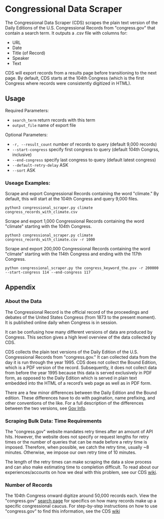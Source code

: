 # Congressional Data Scraper
The Congressional Data Scraper (CDS) scrapes the plain text version of the Daily Editions of the U.S. Congressional Records from "congress.gov" that contain a search term. It outputs a .csv file with columns for:
 
- URL
- Date
- Title (of Record)
- Speaker
- Text

CDS will export records from a results page before transitioning to the next page. By default, CDS starts at the 104th Congress (which is the first Congress where records were consistently digitized in HTML).

## Usage

Required Parameters: 
- `search_term` return records with this term
- `output_file` name of export file

Optional Parameters:
- `-r, --result_count` number of records to query (default 9,000 records)
- `--start-congress` specify first congress to query (default 104th Congrss, inclusive)
- `--end-congress` specify last congress to query (default latest congress)
- `--default-retry-delay` ASK
- `--sort` ASK

### Useage Examples:

Scrape and export Congressional Records containing the word "climate." By default, this will start at the 104th Congress and query 9,000 files. 

```
python3 congressional_scraper.py climate congress_records_with_climate.csv
```

Scrape and export 1,000 Congressional Records containing the word "climate" starting with the 104th Congress.  

```
python3 congressional_scraper.py climate congress_records_with_climate.csv -r 1000
```

Scrape and export 200,000 Congressional Records containing the word "climate" starting with the 114th Congress and ending with the 117th Congress. 

```
python congressional_scraper.py the congress_keyword_the.psv -r 200000 --start-congress 114 --end-congress 117
```

## Appendix

### About the Data
The Congressional Record is the official record of the proceedings and debates of the United States Congress (from 1873 to the present moment). It is published online daily when Congress is in session. 

It can be confusing how many different versions of data are produced by Congress. This section gives a high level overview of the data collected by CDS. 

CDS collects the plain text versions of the Daily Edition of the U.S. Congressional Records from "congress.gov." It can collected data from the day it is run through the year 1995. CDS does not collect the Bound Edition, which is a PDF version of the record. Subsequently, it does not collect data from before the year 1995 because this data is served exclusively in PDF form, as opposed to the Daily Edition which is served in plain text embedded into the HTML of a record’s web page as well as in PDF form. 

There are a few minor differences between the Daily Edition and the Bound edition. These differences have to do with pagination, name prefixing, and other conventions of the like. For a full description of the differences between the two versions, see [Gov Info](https://www.govinfo.gov/help/crecb).  

### Scraping Bulk Data: Time Requirements
The "congress.gov" website mandates retry times after an amount of API hits. However, the website does not specify or request lengths for retry times or the number of queries that can be made before a retry time is imposed. Therefore, when possible, we catch the retry time, usually ~8 minutes. Otherwise, we impose our own retry time of 10 minutes. 

The length of the retry times can make scraping the data a slow process and can also make estimating time to completion difficult. To read about our experiences/accounts on how we deal with this problem, see our CDS [wiki](https://github.com/stephbuon/congressional-data-scraper/wiki/Retry-Times). 

### Number of Records 
The 104th Congress onward digitize around 50,000 records each. View the "congress.gov" [search page](https://www.congress.gov/search?q={%22congress%22%3A[%22117%22]%2C%22search%22%3A%22the%22%2C%22source%22%3A%22congrecord%22}) for specifics on how many records make up a specific congressional caucus. For step-by-step instructions on how to use "congress.gov" to find this information, see the CDS [wiki](https://github.com/stephbuon/congressional-data-scraper/wiki/Congressional-Caucus-Record-Numbers)

